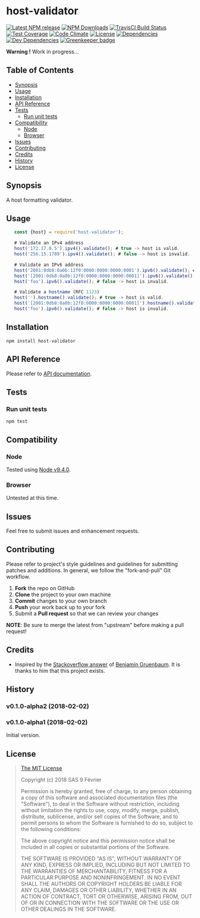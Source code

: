 [npm-badge]: https://img.shields.io/npm/v/host-validator.svg
[npm-badge-url]: https://www.npmjs.com/package/host-validator
[npm-downloads-badge]: https://img.shields.io/npm/dt/host-validator.svg
[npm-downloads-url]: https://npmjs.org/package/host-validator
[travis-badge]: https://img.shields.io/travis/9fv/node-host-validator/v0.1.0-alpha2.svg?label=TravisCI
[travis-badge-url]: https://travis-ci.org/9fv/node-host-validator
[circle-badge]: https://circleci.com/gh/9fv/node-host-validator/tree/v0.1.0-alpha2.svg?style=svg&circle-token=
[circle-badge-url]: https://circleci.com/gh/9fv/node-host-validator/tree/v0.1.0-alpha2
[coveralls-badge]: https://coveralls.io/repos/github/9fv/node-host-validator/badge.svg?branch=v0.1.0-alpha2
[coveralls-badge-url]: https://coveralls.io/github/9fv/node-host-validator?branch=v0.1.0-alpha2
[codeclimate-badge]: https://img.shields.io/codeclimate/github/9fv/node-host-validator.svg
[codeclimate-badge-url]: https://codeclimate.com/github/9fv/node-host-validator
[ember-observer-badge]: http://emberobserver.com/badges/node-host-validator.svg
[ember-observer-badge-url]: http://emberobserver.com/addons/node-host-validator
[license-badge]: https://img.shields.io/npm/l/host-validator.svg
[license-badge-url]: LICENSE.md
[dependencies-badge]: https://img.shields.io/david/9fv/node-host-validator.svg
[dependencies-badge-url]: https://david-dm.org/9fv/node-host-validator
[devDependencies-badge]: https://img.shields.io/david/dev/9fv/node-host-validator.svg
[devDependencies-badge-url]: https://david-dm.org/9fv/node-host-validator#info=devDependencies
[greenkeeper-badge]: https://badges.greenkeeper.io/9fv/node-host-validator.svg
[greenkeeper-badge-url]: https://greenkeeper.io/


host-validator
====================

[![Latest NPM release][npm-badge]][npm-badge-url]
[![NPM Downloads][npm-downloads-badge]][npm-downloads-url]
[![TravisCI Build Status][travis-badge]][travis-badge-url]
[![Test Coverage][coveralls-badge]][coveralls-badge-url]
[![Code Climate][codeclimate-badge]][codeclimate-badge-url]
[![License][license-badge]][license-badge-url]
[![Dependencies][dependencies-badge]][dependencies-badge-url] 
[![Dev Dependencies][devDependencies-badge]][devDependencies-badge-url]
[![Greenkeeper badge][greenkeeper-badge]][greenkeeper-badge-url]

**Warning !** Work in progress...

## Table of Contents

* [Synopsis](#synopsis)
* [Usage](#usage)
* [Installation](#installation)
* [API Reference](#api-reference)
* [Tests](#tests)
  * [Run unit tests](#tests_run-unit-tests)
* [Compatibility](#compatibility)
  * [Node](#compatibility_node)
  * [Browser](#compatibility_browser)
* [Issues](#issues)
* [Contributing](#contributing)
* [Credits](#credits)
* [History](#history)
* [License](#license)

## <a name="synopsis"> Synopsis

A host formatting validator.

## <a name="usage"> Usage

```javascript
   const {host} = require('host-validator');

   # Validate an IPv4 address
   host('172.17.0.5').ipv4().validate(); # true -> host is valid.
   host('256.15.1789').ipv4().validate(); # false -> host is invalid.

   # Validate an IPv6 address
   host('2001:0db8:0a0b:12f0:0000:0000:0000:0001').ipv6().validate(); # true -> host is valid.
   host('[2001:0db8:0a0b:12f0:0000:0000:0000:0001]').ipv6().validate(); # true -> host is valid.
   host('foo').ipv6().validate(); # false -> host is invalid.

   # Validate a hostname (RFC 1123)
   host('').hostname().validate(); # true -> host is valid.
   host('[2001:0db8:0a0b:12f0:0000:0000:0000:0001]').hostname().validate(); # true -> host is valid.
   host('foo').ipv6().validate(); # false -> host is invalid.

```

## <a name="installation"> Installation

    npm install host-validator

## <a name="api-reference"> API Reference

Please refer to [API documentation](docs/API.md).

## <a name="test"> Tests

### <a name="tests_run-unit-tests"> Run unit tests

    npm test

## <a name="compatibility"> Compatibility

### <a name="compatibility_node"> Node

Tested using [Node v9.4.0](https://nodejs.org/dist/v9.4.0/docs/api/).

### <a name="compatibility_browser"> Browser

Untested at this time.

## <a name="issues"> Issues

Feel free to submit issues and enhancement requests.

## <a name="contributing"> Contributing

Please refer to project's style guidelines and guidelines for submitting patches and additions. In general, we follow the "fork-and-pull" Git workflow.

 1. **Fork** the repo on GitHub
 2. **Clone** the project to your own machine
 3. **Commit** changes to your own branch
 4. **Push** your work back up to your fork
 5. Submit a **Pull request** so that we can review your changes

**NOTE**: Be sure to merge the latest from "upstream" before making a pull request!

## <a name="credits"> Credits

* Inspired by the [Stackoverflow answer](https://stackoverflow.com/a/26694802) of [Benjamin Gruenbaum](https://stackoverflow.com/users/1348195/benjamin-gruenbaum). It is thanks to him that this project exists.

## <a name="history"> History

### v0.1.0-alpha2 (2018-02-02)


### v0.1.0-alpha1 (2018-02-02)

Initial version.

## <a name="license"> License

>
> [The MIT License](https://opensource.org/licenses/MIT)
>
> Copyright (c) 2018 SAS 9 Février
>
> Permission is hereby granted, free of charge, to any person obtaining a copy
> of this software and associated documentation files (the "Software"), to deal
> in the Software without restriction, including without limitation the rights
> to use, copy, modify, merge, publish, distribute, sublicense, and/or sell
> copies of the Software, and to permit persons to whom the Software is
> furnished to do so, subject to the following conditions:
>
> The above copyright notice and this permission notice shall be included in all
> copies or substantial portions of the Software.
>
> THE SOFTWARE IS PROVIDED "AS IS", WITHOUT WARRANTY OF ANY KIND, EXPRESS OR
> IMPLIED, INCLUDING BUT NOT LIMITED TO THE WARRANTIES OF MERCHANTABILITY,
> FITNESS FOR A PARTICULAR PURPOSE AND NONINFRINGEMENT. IN NO EVENT SHALL THE
>AUTHORS OR COPYRIGHT HOLDERS BE LIABLE FOR ANY CLAIM, DAMAGES OR OTHER
> LIABILITY, WHETHER IN AN ACTION OF CONTRACT, TORT OR OTHERWISE, ARISING FROM,
> OUT OF OR IN CONNECTION WITH THE SOFTWARE OR THE USE OR OTHER DEALINGS IN THE
> SOFTWARE.
>
